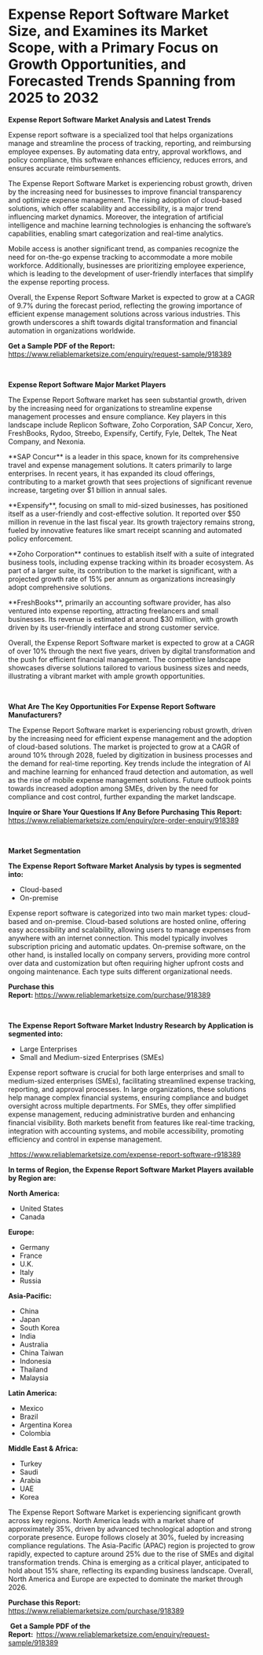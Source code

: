 <p><h1>Expense Report Software Market Size, and Examines its Market Scope, with a Primary Focus on Growth Opportunities, and Forecasted Trends Spanning from 2025 to 2032</h1></p><p><strong>Expense Report Software Market Analysis and Latest Trends</strong></p>
<p><p>Expense report software is a specialized tool that helps organizations manage and streamline the process of tracking, reporting, and reimbursing employee expenses. By automating data entry, approval workflows, and policy compliance, this software enhances efficiency, reduces errors, and ensures accurate reimbursements.</p><p>The Expense Report Software Market is experiencing robust growth, driven by the increasing need for businesses to improve financial transparency and optimize expense management. The rising adoption of cloud-based solutions, which offer scalability and accessibility, is a major trend influencing market dynamics. Moreover, the integration of artificial intelligence and machine learning technologies is enhancing the software’s capabilities, enabling smart categorization and real-time analytics.</p><p>Mobile access is another significant trend, as companies recognize the need for on-the-go expense tracking to accommodate a more mobile workforce. Additionally, businesses are prioritizing employee experience, which is leading to the development of user-friendly interfaces that simplify the expense reporting process.</p><p>Overall, the Expense Report Software Market is expected to grow at a CAGR of 9.7% during the forecast period, reflecting the growing importance of efficient expense management solutions across various industries. This growth underscores a shift towards digital transformation and financial automation in organizations worldwide.</p></p>
<p><strong>Get a Sample PDF of the Report:&nbsp;</strong> <a href="https://www.reliablemarketsize.com/enquiry/request-sample/918389?utm_campaign=2442&utm_medium=2&utm_source=Github&utm_content=ia&utm_term=17042025&utm_id=expense-report-software">https://www.reliablemarketsize.com/enquiry/request-sample/918389</a></p>
<p>&nbsp;</p>
<p><strong>Expense Report Software Major Market Players</strong></p>
<p><p>The Expense Report Software market has seen substantial growth, driven by the increasing need for organizations to streamline expense management processes and ensure compliance. Key players in this landscape include Replicon Software, Zoho Corporation, SAP Concur, Xero, FreshBooks, Rydoo, Streebo, Expensify, Certify, Fyle, Deltek, The Neat Company, and Nexonia.</p><p>**SAP Concur** is a leader in this space, known for its comprehensive travel and expense management solutions. It caters primarily to large enterprises. In recent years, it has expanded its cloud offerings, contributing to a market growth that sees projections of significant revenue increase, targeting over $1 billion in annual sales.</p><p>**Expensify**, focusing on small to mid-sized businesses, has positioned itself as a user-friendly and cost-effective solution. It reported over $50 million in revenue in the last fiscal year. Its growth trajectory remains strong, fueled by innovative features like smart receipt scanning and automated policy enforcement.</p><p>**Zoho Corporation** continues to establish itself with a suite of integrated business tools, including expense tracking within its broader ecosystem. As part of a larger suite, its contribution to the market is significant, with a projected growth rate of 15% per annum as organizations increasingly adopt comprehensive solutions.</p><p>**FreshBooks**, primarily an accounting software provider, has also ventured into expense reporting, attracting freelancers and small businesses. Its revenue is estimated at around $30 million, with growth driven by its user-friendly interface and strong customer service.</p><p>Overall, the Expense Report Software market is expected to grow at a CAGR of over 10% through the next five years, driven by digital transformation and the push for efficient financial management. The competitive landscape showcases diverse solutions tailored to various business sizes and needs, illustrating a vibrant market with ample growth opportunities.</p></p>
<p>&nbsp;</p>
<p><strong>What Are The Key Opportunities For Expense Report Software Manufacturers?</strong></p>
<p><p>The Expense Report Software market is experiencing robust growth, driven by the increasing need for efficient expense management and the adoption of cloud-based solutions. The market is projected to grow at a CAGR of around 10% through 2028, fueled by digitization in business processes and the demand for real-time reporting. Key trends include the integration of AI and machine learning for enhanced fraud detection and automation, as well as the rise of mobile expense management solutions. Future outlook points towards increased adoption among SMEs, driven by the need for compliance and cost control, further expanding the market landscape.</p></p>
<p><strong>Inquire or Share Your Questions If Any Before Purchasing This Report:</strong> <a href="https://www.reliablemarketsize.com/enquiry/pre-order-enquiry/918389?utm_campaign=2442&utm_medium=2&utm_source=Github&utm_content=ia&utm_term=17042025&utm_id=expense-report-software">https://www.reliablemarketsize.com/enquiry/pre-order-enquiry/918389</a></p>
<p>&nbsp;</p>
<p><strong>Market Segmentation</strong></p>
<p><strong>The Expense Report Software Market Analysis by types is segmented into:</strong></p>
<p><ul><li>Cloud-based</li><li>On-premise</li></ul></p>
<p><p>Expense report software is categorized into two main market types: cloud-based and on-premise. Cloud-based solutions are hosted online, offering easy accessibility and scalability, allowing users to manage expenses from anywhere with an internet connection. This model typically involves subscription pricing and automatic updates. On-premise software, on the other hand, is installed locally on company servers, providing more control over data and customization but often requiring higher upfront costs and ongoing maintenance. Each type suits different organizational needs.</p></p>
<p><strong>Purchase this Report:&nbsp;</strong><a href="https://www.reliablemarketsize.com/purchase/918389?utm_campaign=2442&utm_medium=2&utm_source=Github&utm_content=ia&utm_term=17042025&utm_id=expense-report-software">https://www.reliablemarketsize.com/purchase/918389</a></p>
<p>&nbsp;</p>
<p><strong>The Expense Report Software Market Industry Research by Application is segmented into:</strong></p>
<p><ul><li>Large Enterprises</li><li>Small and Medium-sized Enterprises (SMEs)</li></ul></p>
<p><p>Expense report software is crucial for both large enterprises and small to medium-sized enterprises (SMEs), facilitating streamlined expense tracking, reporting, and approval processes. In large organizations, these solutions help manage complex financial systems, ensuring compliance and budget oversight across multiple departments. For SMEs, they offer simplified expense management, reducing administrative burden and enhancing financial visibility. Both markets benefit from features like real-time tracking, integration with accounting systems, and mobile accessibility, promoting efficiency and control in expense management.</p></p>
<p><a href="https://www.reliablemarketsize.com/expense-report-software-r918389?utm_campaign=2442&utm_medium=2&utm_source=Github&utm_content=ia&utm_term=17042025&utm_id=expense-report-software">&nbsp;https://www.reliablemarketsize.com/expense-report-software-r918389</a></p>
<p><strong>In terms of Region, the Expense Report Software Market Players available by Region are:</strong></p>
<p>
    <p> <strong> North America: </strong>
        <ul>
            <li>United States</li>
            <li>Canada</li>
        </ul>
        </p> 
    <p> <strong> Europe: </strong>
        <ul>
            <li>Germany</li>
            <li>France</li>
            <li>U.K.</li>
            <li>Italy</li>
            <li>Russia</li>
        </ul>
        </p> 
    <p> <strong> Asia-Pacific: </strong>
        <ul>
            <li>China</li>
            <li>Japan</li>
            <li>South Korea</li>
            <li>India</li>
            <li>Australia</li>
            <li>China Taiwan</li>
            <li>Indonesia</li>
            <li>Thailand</li>
            <li>Malaysia</li>
        </ul>
        </p> 
    <p> <strong> Latin America: </strong>
        <ul>
            <li>Mexico</li>
            <li>Brazil</li>
            <li>Argentina Korea</li>
            <li>Colombia</li>
        </ul>
        </p> 
    <p> <strong> Middle East & Africa: </strong>
        <ul>
            <li>Turkey</li>
            <li>Saudi</li>
            <li>Arabia</li>
            <li>UAE</li>
            <li>Korea</li>
        </ul>
    </p>
    </p>
<p><p>The Expense Report Software Market is experiencing significant growth across key regions. North America leads with a market share of approximately 35%, driven by advanced technological adoption and strong corporate presence. Europe follows closely at 30%, fueled by increasing compliance regulations. The Asia-Pacific (APAC) region is projected to grow rapidly, expected to capture around 25% due to the rise of SMEs and digital transformation trends. China is emerging as a critical player, anticipated to hold about 15% share, reflecting its expanding business landscape. Overall, North America and Europe are expected to dominate the market through 2026.</p></p>
<p><strong>Purchase this Report: </strong><a href="https://www.reliablemarketsize.com/purchase/918389?utm_campaign=2442&utm_medium=2&utm_source=Github&utm_content=ia&utm_term=17042025&utm_id=expense-report-software">https://www.reliablemarketsize.com/purchase/918389</a></p>
<p>&nbsp;<strong>Get a Sample PDF of the Report:&nbsp;&nbsp;</strong><a href="https://www.reliablemarketsize.com/enquiry/request-sample/918389?utm_campaign=2442&utm_medium=2&utm_source=Github&utm_content=ia&utm_term=17042025&utm_id=expense-report-software">https://www.reliablemarketsize.com/enquiry/request-sample/918389</a></p>
<p><strong></strong></p>
<p><p></p><p></p><p></p></p>